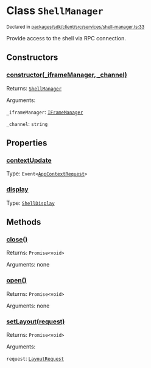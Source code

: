# Class `ShellManager`
<sub>Declared in [packages/sdk/client/src/services/shell-manager.ts:33](https://github.com/dxos/dxos/blob/29a91026f/packages/sdk/client/src/services/shell-manager.ts#L33)</sub>


Provide access to the shell via RPC connection.

## Constructors
### [constructor(_iframeManager, _channel)](https://github.com/dxos/dxos/blob/29a91026f/packages/sdk/client/src/services/shell-manager.ts#L40)




Returns: <code>[ShellManager](/api/@dxos/client/classes/ShellManager)</code>

Arguments: 

`_iframeManager`: <code>[IFrameManager](/api/@dxos/client/classes/IFrameManager)</code>

`_channel`: <code>string</code>



## Properties
### [contextUpdate](https://github.com/dxos/dxos/blob/29a91026f/packages/sdk/client/src/services/shell-manager.ts#L34)
Type: <code>Event&lt;[AppContextRequest](/api/@dxos/client/interfaces/AppContextRequest)&gt;</code>



### [display](https://github.com/dxos/dxos/blob/29a91026f/packages/sdk/client/src/services/shell-manager.ts#L45)
Type: <code>[ShellDisplay](/api/@dxos/client/enums#ShellDisplay)</code>




## Methods
### [close()](https://github.com/dxos/dxos/blob/29a91026f/packages/sdk/client/src/services/shell-manager.ts#L111)




Returns: <code>Promise&lt;void&gt;</code>

Arguments: none




### [open()](https://github.com/dxos/dxos/blob/29a91026f/packages/sdk/client/src/services/shell-manager.ts#L56)




Returns: <code>Promise&lt;void&gt;</code>

Arguments: none




### [setLayout(request)](https://github.com/dxos/dxos/blob/29a91026f/packages/sdk/client/src/services/shell-manager.ts#L49)




Returns: <code>Promise&lt;void&gt;</code>

Arguments: 

`request`: <code>[LayoutRequest](/api/@dxos/client/interfaces/LayoutRequest)</code>


